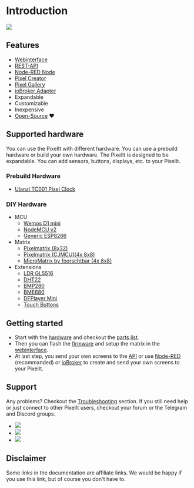 # Introduction

![](/pixelit_pic.jpeg)

## Features

- [Webinterface](webinterface.html)
- [REST-API](api.html)
- [Node-RED Node](nodered.html#node-red)
- [Pixel Creator](tools.html#pixel-creator)
- [Pixel Gallery](tools.html#pixel-gallery)
- [ioBroker Adapter](iobroker.html)
- Expandable
- Customizable
- Inexpensive
- [Open-Source](https://github.com/pixelit-project) :heart:

## Supported hardware

You can use the PixelIt with different hardware. You can use a prebuild hardware or build your own hardware. The PixelIt is designed to be expandable. You can add sensors, buttons, displays, etc. to your PixelIt.

### Prebuild Hardware

- [Ulanzi TC001 Pixel Clock](https://www.ulanzi.com/products/ulanzi-pixel-smart-clock-2882?aff=1181)

### DIY Hardware

- MCU
  - [Wemos D1 mini](hardware.html#minimal-setup-basis)
  - [NodeMCU v2](hardware.html#minimal-setup-basis)
  - [Generic ESP8266](hardware.html#minimal-setup-basis)
- Matrix
  - [Pixelmatrix (8x32)](hardware.html#minimal-setup-basis)
  - [Pixelmatrix (CJMCU)(4x 8x8)](hardware.html#minimal-setup-basis)
  - [MicroMatrix by foorschtbar (4x 8x8)](hardware.html#minimal-setup-basis)
- Extensions
  - [LDR GL5516](hardware.html#ldr-gl5516-sensor-upgrade-brightness-lux)
  - [DHT22](hardware.html#dht22-sensor-upgrade-temperature-humidity)
  - [BMP280](hardware.html#bme280-sensor-upgrade-temperature-humidity-pressure)
  - [BME680](hardware.html#bme680-sensor-upgrade-temperature-humidity-pressure-gas)
  - [DFPlayer Mini](hardware.html#dfplayer-mini-upgrade-mp3-player)
  - [Touch Buttons](hardware.html#touch-buttons-upgrade-touch-sensor)

## Getting started

- Start with the [hardware](hardware.html) and checkout the [parts list](hardware.html#parts-list).
- Then you can flash the [firmware](firmware.html) and setup the matrix in the [webinterface](webinterface.html).
- At last step, you send your own screens to the [API](api.html) or use [Node-RED](nodered.html) (recommanded) or [ioBroker](iobroker.html) to create and send your own screens to your PixelIt.

## Support

Any problems? Checkout the [Troubleshooting](troubleshooting.html) section. If you still need help or just connect to other PixelIt users, checkout your forum or the Telegram and Discord groups.

- [![](https://img.shields.io/github/discussions/pixelit-project/PixelIt?&logo=github&label=GitHub%20Discussions&style=for-the-badge)](https://github.com/pixelit-project/PixelIt/discussions)
- [![](https://img.shields.io/endpoint?label=Telegram&style=for-the-badge&url=https%3A%2F%2Frunkit.io%2Fdamiankrawczyk%2Ftelegram-badge%2Fbranches%2Fmaster%3Furl%3Dhttps%3A%2F%2Ft.me%2Fpixelitdisplay)](https://t.me/pixelitdisplay)
- [![](https://img.shields.io/discord/1145731525996970025?logo=discord&label=Discrod&style=for-the-badge)](https://discord.gg/ERBSHWxB2S)

## Disclaimer

Some links in the documentation are affiliate links. We would be happy if you use this link, but of course you don't have to.
